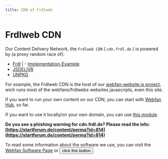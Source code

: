 ```yaml
---
title: CDN of Frdlweb
---
```


# Frdlweb CDN

Our Content Delivery Network, the `Frdlweb CDN` ( `cdn.frdl.de` ) is powered by (a proxy random race of):
* [Frdl](https://frdl.de) | - [Implementation-Example](https://github.com/frdl/translations#onpage-multilanguage-example)
* [JSDELIVR](https://www.jsdelivr.com/)
* [UNPKG](https://unpkg.com/)

For example, the Frdlweb CDN is the host of our [webfan-website.js project](https://cdn.frdl.de/@webfan3/lastest/), wich runs most of the webfans/frdlwebs websites javascripts, even this site.

If you want to run your own content on our CDN, you can start with [Webfan Hub](https://webfan.io/), so far.

If you want to use it locally/on your own domain, you can use [this module](https://github.com/frdlweb/frdlweb-cdn-module).

**Do you see a phishing warning for cdn.frdl.de? Please read the info: [https://startforum.de/content/perma?id=814](https://startforum.de/content/perma?id=814)**



<div>
 To read some information about the software we use, you can 
 visit the <a href="https://webfan.de/install/">Webfan Software Page</a>
 or <button class="btn-sm btn-info"
 onclick="this.parentNode.innerHTML+=atob('PGZyZGx3ZWItc29mdHdhcmUtbGljZW5zZXM+PC9mcmRsd2ViLXNvZnR3YXJlLWxpY2Vuc2VzPg==');this.disabled=true;"
  >click this button</button>.
 <br />
  <br />
</div>
